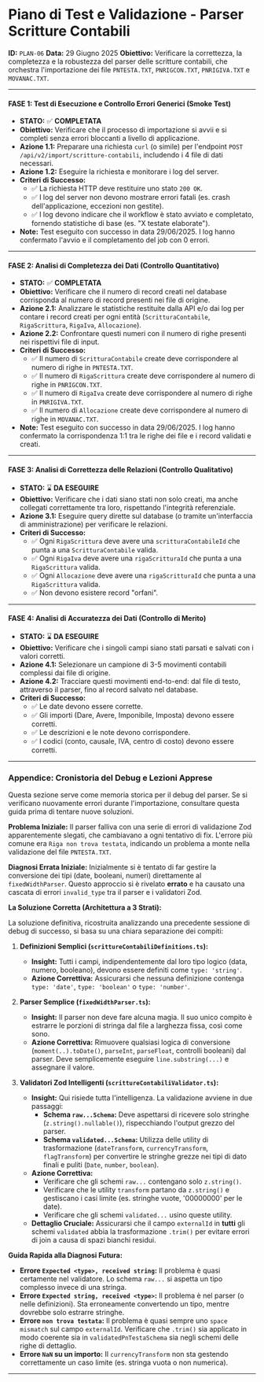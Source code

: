 # Piano di Test e Validazione - Parser Scritture Contabili

**ID:** `PLAN-06`
**Data:** 29 Giugno 2025
**Obiettivo:** Verificare la correttezza, la completezza e la robustezza del parser delle scritture contabili, che orchestra l'importazione dei file `PNTESTA.TXT`, `PNRIGCON.TXT`, `PNRIGIVA.TXT` e `MOVANAC.TXT`.

---

#### **FASE 1: Test di Esecuzione e Controllo Errori Generici (Smoke Test)**

*   **STATO:** ✅ **COMPLETATA**
*   **Obiettivo:** Verificare che il processo di importazione si avvii e si completi senza errori bloccanti a livello di applicazione.
*   **Azione 1.1:** Preparare una richiesta `curl` (o simile) per l'endpoint `POST /api/v2/import/scritture-contabili`, includendo i 4 file di dati necessari.
*   **Azione 1.2:** Eseguire la richiesta e monitorare i log del server.
*   **Criteri di Successo:**
    *   ✅ La richiesta HTTP deve restituire uno stato `200 OK`.
    *   ✅ I log del server non devono mostrare errori fatali (es. crash dell'applicazione, eccezioni non gestite).
    *   ✅ I log devono indicare che il workflow è stato avviato e completato, fornendo statistiche di base (es. "X testate elaborate").
*   **Note:** Test eseguito con successo in data 29/06/2025. I log hanno confermato l'avvio e il completamento del job con 0 errori.

---

#### **FASE 2: Analisi di Completezza dei Dati (Controllo Quantitativo)**

*   **STATO:** ✅ **COMPLETATA**
*   **Obiettivo:** Verificare che il numero di record creati nel database corrisponda al numero di record presenti nei file di origine.
*   **Azione 2.1:** Analizzare le statistiche restituite dalla API e/o dai log per contare i record creati per ogni entità (`ScritturaContabile`, `RigaScrittura`, `RigaIva`, `Allocazione`).
*   **Azione 2.2:** Confrontare questi numeri con il numero di righe presenti nei rispettivi file di input.
*   **Criteri di Successo:**
    *   ✅ Il numero di `ScritturaContabile` create deve corrispondere al numero di righe in `PNTESTA.TXT`.
    *   ✅ Il numero di `RigaScrittura` create deve corrispondere al numero di righe in `PNRIGCON.TXT`.
    *   ✅ Il numero di `RigaIva` create deve corrispondere al numero di righe in `PNRIGIVA.TXT`.
    *   ✅ Il numero di `Allocazione` create deve corrispondere al numero di righe in `MOVANAC.TXT`.
*   **Note:** Test eseguito con successo in data 29/06/2025. I log hanno confermato la corrispondenza 1:1 tra le righe dei file e i record validati e creati.

---

#### **FASE 3: Analisi di Correttezza delle Relazioni (Controllo Qualitativo)**

*   **STATO:** ⌛ **DA ESEGUIRE**
*   **Obiettivo:** Verificare che i dati siano stati non solo creati, ma anche collegati correttamente tra loro, rispettando l'integrità referenziale.
*   **Azione 3.1:** Eseguire query dirette sul database (o tramite un'interfaccia di amministrazione) per verificare le relazioni.
*   **Criteri di Successo:**
    *   ✅ Ogni `RigaScrittura` deve avere una `scritturaContabileId` che punta a una `ScritturaContabile` valida.
    *   ✅ Ogni `RigaIva` deve avere una `rigaScritturaId` che punta a una `RigaScrittura` valida.
    *   ✅ Ogni `Allocazione` deve avere una `rigaScritturaId` che punta a una `RigaScrittura` valida.
    *   ✅ Non devono esistere record "orfani".

---

#### **FASE 4: Analisi di Accuratezza dei Dati (Controllo di Merito)**

*   **STATO:** ⌛ **DA ESEGUIRE**
*   **Obiettivo:** Verificare che i singoli campi siano stati parsati e salvati con i valori corretti.
*   **Azione 4.1:** Selezionare un campione di 3-5 movimenti contabili complessi dai file di origine.
*   **Azione 4.2:** Tracciare questi movimenti end-to-end: dal file di testo, attraverso il parser, fino al record salvato nel database.
*   **Criteri di Successo:**
    *   ✅ Le date devono essere corrette.
    *   ✅ Gli importi (Dare, Avere, Imponibile, Imposta) devono essere corretti.
    *   ✅ Le descrizioni e le note devono corrispondere.
    *   ✅ I codici (conto, causale, IVA, centro di costo) devono essere corretti.

---

### **Appendice: Cronistoria del Debug e Lezioni Apprese**

Questa sezione serve come memoria storica per il debug del parser. Se si verificano nuovamente errori durante l'importazione, consultare questa guida prima di tentare nuove soluzioni.

**Problema Iniziale:** Il parser falliva con una serie di errori di validazione Zod apparentemente slegati, che cambiavano a ogni tentativo di fix. L'errore più comune era `Riga non trova testata`, indicando un problema a monte nella validazione del file `PNTESTA.TXT`.

**Diagnosi Errata Iniziale:** Inizialmente si è tentato di far gestire la conversione dei tipi (date, booleani, numeri) direttamente al `fixedWidthParser`. Questo approccio si è rivelato **errato** e ha causato una cascata di errori `invalid_type` tra il parser e i validatori Zod.

**La Soluzione Corretta (Architettura a 3 Strati):**

La soluzione definitiva, ricostruita analizzando una precedente sessione di debug di successo, si basa su una chiara separazione dei compiti:

1.  **Definizioni Semplici (`scrittureContabiliDefinitions.ts`):**
    *   **Insight:** Tutti i campi, indipendentemente dal loro tipo logico (data, numero, booleano), devono essere definiti come `type: 'string'`.
    *   **Azione Correttiva:** Assicurarsi che nessuna definizione contenga `type: 'date'`, `type: 'boolean'` o `type: 'number'`.

2.  **Parser Semplice (`fixedWidthParser.ts`):**
    *   **Insight:** Il parser non deve fare alcuna magia. Il suo unico compito è estrarre le porzioni di stringa dal file a larghezza fissa, così come sono.
    *   **Azione Correttiva:** Rimuovere qualsiasi logica di conversione (`moment(..).toDate()`, `parseInt`, `parseFloat`, controlli booleani) dal parser. Deve semplicemente eseguire `line.substring(...)` e assegnare il valore.

3.  **Validatori Zod Intelligenti (`scrittureContabiliValidator.ts`):**
    *   **Insight:** Qui risiede tutta l'intelligenza. La validazione avviene in due passaggi:
        *   **Schema `raw...Schema`:** Deve aspettarsi di ricevere solo stringhe (`z.string().nullable()`), rispecchiando l'output grezzo del parser.
        *   **Schema `validated...Schema`:** Utilizza delle utility di trasformazione (`dateTransform`, `currencyTransform`, `flagTransform`) per convertire le stringhe grezze nei tipi di dato finali e puliti (`Date`, `number`, `boolean`).
    *   **Azione Correttiva:**
        *   Verificare che gli schemi `raw...` contengano solo `z.string()`.
        *   Verificare che le utility `transform` partano da `z.string()` e gestiscano i casi limite (es. stringhe vuote, '00000000' per le date).
        *   Verificare che gli schemi `validated...` usino queste utility.
    *   **Dettaglio Cruciale:** Assicurarsi che il campo `externalId` in **tutti** gli schemi `validated` abbia la trasformazione `.trim()` per evitare errori di join a causa di spazi bianchi residui.

**Guida Rapida alla Diagnosi Futura:**

*   **Errore `Expected <type>, received string`:** Il problema è quasi certamente nel validatore. Lo schema `raw...` si aspetta un tipo complesso invece di una stringa.
*   **Errore `Expected string, received <type>`:** Il problema è nel parser (o nelle definizioni). Sta erroneamente convertendo un tipo, mentre dovrebbe solo estrarre stringhe.
*   **Errore `non trova testata`:** Il problema è quasi sempre uno `space mismatch` sul campo `externalId`. Verificare che `.trim()` sia applicato in modo coerente sia in `validatedPnTestaSchema` sia negli schemi delle righe di dettaglio.
*   **Errore `NaN` su un importo:** Il `currencyTransform` non sta gestendo correttamente un caso limite (es. stringa vuota o non numerica).

---
